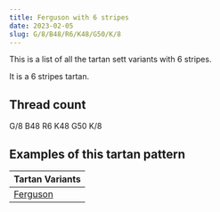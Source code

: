 ```yaml
---
title: Ferguson with 6 stripes
date: 2023-02-05
slug: G/8/B48/R6/K48/G50/K/8
---
```

This is a list of all the tartan sett variants with 6 stripes.

It is a 6 stripes tartan.


## Thread count
G/8 B48 R6 K48 G50 K/8

## Examples of this tartan pattern

| Tartan Variants |
|---------------|
| [Ferguson](/variants/g/8/b48/r6/k48/g50/k/8-b304080-g008000-k000000-rc00000)||
